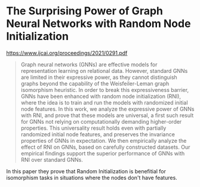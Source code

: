 # The Surprising Power of Graph Neural Networks with Random Node Initialization

https://www.ijcai.org/proceedings/2021/0291.pdf

> Graph neural networks (GNNs) are effective models for representation learning on relational data. However, standard GNNs are limited in their expressive power, as they cannot distinguish graphs beyond the capability of the Weisfeiler-Leman graph isomorphism heuristic. In order to break this expressiveness barrier, GNNs have been enhanced with random node initialization (RNI), where the idea is to train and run the models with randomized initial node features. In this work, we analyze the expressive power of GNNs with RNI, and prove that these models are universal, a first such result for GNNs not relying on computationally demanding higher-order properties. This universality result holds even with partially randomized initial node features, and preserves the invariance properties of GNNs in expectation. We then empirically analyze the effect of RNI on GNNs, based on carefully constructed datasets. Our empirical findings support the superior performance of GNNs with RNI over standard GNNs.

In this paper they prove that Random Initialization is benefitial for isomorphism tasks in situations where the nodes don't have features.